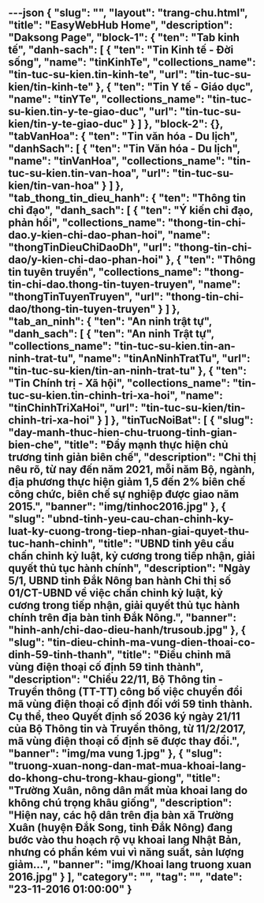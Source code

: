 ---json
{
    "slug": "",
    "layout": "trang-chu.html",
    "title": "EasyWebHub Home",
    "description": "Daksong Page",
    "block-1": {
        "ten": "Tab kinh tế",
        "danh-sach": [
            {
                "ten": "Tin Kinh tế - Đời sống",
                "name": "tinKinhTe",
                "collections_name": "tin-tuc-su-kien.tin-kinh-te",
                "url": "tin-tuc-su-kien/tin-kinh-te"
            },
            {
                "ten": "Tin Y tế - Giáo dục",
                "name": "tinYTe",
                "collections_name": "tin-tuc-su-kien.tin-y-te-giao-duc",
                "url": "tin-tuc-su-kien/tin-y-te-giao-duc"
            }
        ]
    },
    "block-2": {},
    "tabVanHoa": {
        "ten": "Tin văn hóa - Du lịch",
        "danhSach": [
            {
                "ten": "Tin Văn hóa - Du lịch",
                "name": "tinVanHoa",
                "collections_name": "tin-tuc-su-kien.tin-van-hoa",
                "url": "tin-tuc-su-kien/tin-van-hoa"
            }
        ]
    },
    "tab_thong_tin_dieu_hanh": {
        "ten": "Thông tin chỉ đạo",
        "danh_sach": [
            {
                "ten": "Ý kiến chỉ đạo, phản hồi",
                "collections_name": "thong-tin-chi-dao.y-kien-chi-dao-phan-hoi",
                "name": "thongTinDieuChiDaoDh",
                "url": "thong-tin-chi-dao/y-kien-chi-dao-phan-hoi"
            },
            {
                "ten": "Thông tin tuyên truyền",
                "collections_name": "thong-tin-chi-dao.thong-tin-tuyen-truyen",
                "name": "thongTinTuyenTruyen",
                "url": "thong-tin-chi-dao/thong-tin-tuyen-truyen"
            }
        ]
    },
    "tab_an_ninh": {
        "ten": "An ninh trật tự",
        "danh_sach": [
            {
                "ten": "An ninh Trật tự",
                "collections_name": "tin-tuc-su-kien.tin-an-ninh-trat-tu",
                "name": "tinAnNinhTratTu",
                "url": "tin-tuc-su-kien/tin-an-ninh-trat-tu"
            },
            {
                "ten": "Tin Chính trị - Xã hội",
                "collections_name": "tin-tuc-su-kien.tin-chinh-tri-xa-hoi",
                "name": "tinChinhTriXaHoi",
                "url": "tin-tuc-su-kien/tin-chinh-tri-xa-hoi"
            }
        ]
    },
    "tinTucNoiBat": [
        {
            "slug": "day-manh-thuc-hien-chu-truong-tinh-gian-bien-che",
            "title": "Đẩy mạnh thực hiện chủ trương tinh giản biên chế",
            "description": "Chỉ thị nêu rõ, từ nay đến năm 2021, mỗi năm Bộ, ngành, địa phương thực hiện giảm 1,5 đến 2% biên chế công chức, biên chế sự nghiệp được giao năm 2015.",
            "banner": "img/tinhoc2016.jpg"
        },
        {
            "slug": "ubnd-tinh-yeu-cau-chan-chinh-ky-luat-ky-cuong-trong-tiep-nhan-giai-quyet-thu-tuc-hanh-chinh",
            "title": "UBND tỉnh yêu cầu chấn chỉnh kỷ luật, kỷ cương trong tiếp nhận, giải quyết thủ tục hành chính",
            "description": "Ngày 5/1, UBND tỉnh Đắk Nông ban hành Chỉ thị số 01/CT-UBND về việc chấn chỉnh kỷ luật, kỷ cương trong tiếp nhận, giải quyết thủ tục hành chính trên địa bàn tỉnh Đắk Nông.",
            "banner": "hinh-anh/chi-dao-dieu-hanh/trusoub.jpg"
        },
        {
            "slug": "tin-dieu-chinh-ma-vung-dien-thoai-co-dinh-59-tinh-thanh",
            "title": "Điều chỉnh mã vùng điện thoại cố định 59 tỉnh thành",
            "description": "Chiều 22/11, Bộ Thông tin - Truyền thông (TT-TT) công bố việc chuyển đổi mã vùng điện thoại cố định đối với 59 tỉnh thành. Cụ thể, theo Quyết định số 2036 ký ngày 21/11 của Bộ Thông tin và Truyền thông, từ 11/2/2017, mã vùng điện thoại cố định sẽ được thay đổi.",
            "banner": "img/ma vung 1.jpg"
        },
        {
            "slug": "truong-xuan-nong-dan-mat-mua-khoai-lang-do-khong-chu-trong-khau-giong",
            "title": "Trường Xuân, nông dân mất mùa khoai lang do không chú trọng khâu giống",
            "description": "Hiện nay, các hộ dân trên địa bàn xã Trường Xuân (huyện Đắk Song, tỉnh Đắk Nông) đang bước vào thu hoạch rộ vụ khoai lang Nhật Bản, nhưng có phần kém vui vì năng suất, sản lượng giảm...",
            "banner": "img/Khoai lang truong xuan 2016.jpg"
        }
    ],
    "category": "",
    "tag": "",
    "date": "23-11-2016 01:00:00"
}
---
